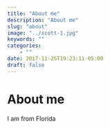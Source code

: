 ```yaml
---
title: "About me"
description: "About me"
slug: "about"
image: "../scott-1.jpg"
keywords: ""
categories:
    - ""
date: 2017-11-25T19:23:11-05:00
draft: false
---
```


# About me

I am from Florida
